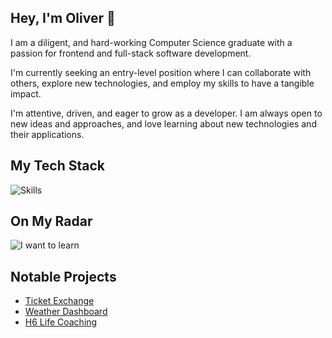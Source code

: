 ## Hey, I'm Oliver 👋

I am a diligent, and hard-working Computer Science graduate with a passion for frontend and full-stack software development. 

I'm currently seeking an entry-level position where I can collaborate with others, explore new technologies, and employ my skills to have a tangible impact.

I'm attentive, driven, and eager to grow as a developer. I am always open to new ideas and approaches, and love learning about new technologies and their applications.

## My Tech Stack

![Skills](https://skills-icons.vercel.app/api/icons?i=nextjs,tailwind,nodejs,express,ts,python,mongo,postman,docker,kubernetes,digitalocean,netlify,github,npm,redis,jest,playwright,stripe,resend,posthog,webstorm)

## On My Radar

![I want to learn](https://skills-icons.vercel.app/api/icons?i=go,ruby,redux,graphql,reactnative,threejs,framer)

## Notable Projects
- [Ticket Exchange](https://www.ticket-exchange.ca)
- [Weather Dashboard](https://vocal-squirrel-063650.netlify.app)
- [H6 Life Coaching](https://h6lifecoaching.ca)
